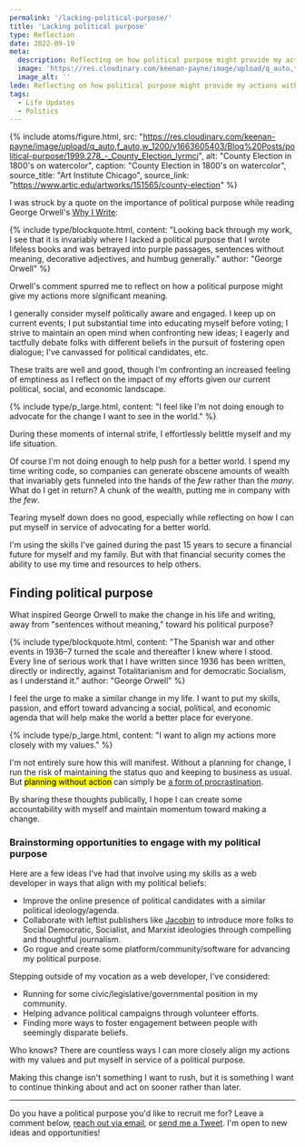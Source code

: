 ```yaml
---
permalink: '/lacking-political-purpose/'
title: 'Lacking political purpose'
type: Reflection
date: 2022-09-19
meta: 
  description: Reflecting on how political purpose might provide my actions with more significant meaning.
  image: 'https://res.cloudinary.com/keenan-payne/image/upload/q_auto,f_auto,w_1000/v1663605403/Blog%20Posts/political-purpose/1999.278_-_County_Election_lyrmci.jpg'
  image_alt: ''
lede: Reflecting on how political purpose might provide my actions with more significant meaning.
tags:
  - Life Updates
  - Politics
---
```


{% include atoms/figure.html, src: "https://res.cloudinary.com/keenan-payne/image/upload/q_auto,f_auto,w_1200/v1663605403/Blog%20Posts/political-purpose/1999.278_-_County_Election_lyrmci", alt: "County Election in 1800's on watercolor", caption: "County Election in 1800's on watercolor", source_title: "Art Institute Chicago", source_link: "https://www.artic.edu/artworks/151565/county-election" %}

I was struck by a quote on the importance of political purpose while reading George Orwell's [Why I Write](https://www.indiebound.org/book/9780143036357):

{% include type/blockquote.html, content: "Looking back through my work, I see that it is invariably where I lacked a political purpose that I wrote lifeless books and was betrayed into purple passages, sentences without meaning, decorative adjectives, and humbug generally." author: "George Orwell" %}

Orwell's comment spurred me to reflect on how a political purpose might give my actions more significant meaning.

I generally consider myself politically aware and engaged. I keep up on current events; I put substantial time into educating myself before voting; I strive to maintain an open mind when confronting new ideas; I eagerly and tactfully debate folks with different beliefs in the pursuit of fostering open dialogue; I've canvassed for political candidates, etc. 

These traits are well and good, though I’m confronting an increased feeling of emptiness as I reflect on the impact of my efforts given our current political, social, and economic landscape. 

{% include type/p_large.html, content: "I feel like I'm not doing enough to advocate for the change I want to see in the world." %}

During these moments of internal strife, I effortlessly belittle myself and my life situation. 

Of course I'm not doing enough to help push for a better world. I spend my time writing code, so companies can generate obscene amounts of wealth that invariably gets funneled into the hands of the _few_ rather than the _many_. What do I get in return? A chunk of the wealth, putting me in company with the _few_. 

Tearing myself down does no good, especially while reflecting on how I can put myself in service of advocating for a better world.

I'm using the skills I've gained during the past 15 years to secure a financial future for myself and my family. But with that financial security comes the ability to use my time and resources to help others.

## Finding political purpose

What inspired George Orwell to make the change in his life and writing, away from "sentences without meaning," toward his political purpose?

{% include type/blockquote.html, content: "The Spanish war and other events in 1936–7 turned the scale and thereafter I knew where I stood. Every line of serious work that I have written since 1936 has been written, directly or indirectly, against Totalitarianism and for democratic Socialism, as I understand it." author: "George Orwell" %}

I feel the urge to make a similar change in my life. I want to put my skills, passion, and effort toward advancing a social, political, and economic agenda that will help make the world a better place for everyone.

{% include type/p_large.html, content: "I want to align my actions more closely with my values." %}

I'm not entirely sure how this will manifest. Without a planning for change, I run the risk of maintaining the status quo and keeping to business as usual. But <mark>planning without action</mark> can simply be [a form of procrastination](/creating-planning/).

By sharing these thoughts publically, I hope I can create some accountability with myself and maintain momentum toward making a change.

### Brainstorming opportunities to engage with my political purpose

Here are a few ideas I've had that involve using my skills as a web developer in ways that align with my political beliefs:

- Improve the online presence of political candidates with a similar political ideology/agenda.
- Collaborate with leftist publishers like [Jacobin](https://jacobin.com) to introduce more folks to Social Democratic, Socialist, and Marxist ideologies through compelling and thoughtful journalism.
- Go rogue and create some platform/community/software for advancing my political purpose.

Stepping outside of my vocation as a web developer, I've considered:

- Running for some civic/legislative/governmental position in my community.
- Helping advance political campaigns through volunteer efforts. 
- Finding more ways to foster engagement between people with seemingly disparate beliefs. 

Who knows? There are countless ways I can more closely align my actions with my values and put myself in service of a political purpose. 

Making this change isn't something I want to rush, but it is something I want to continue thinking about and act on sooner rather than later.

<hr class="-fancy" />

Do you have a political purpose you'd like to recruit me for? Leave a comment below, [reach out via email](/contact), or [send me a Tweet](https://twitter.com/KeenanPayne_). I'm open to new ideas and opportunities!